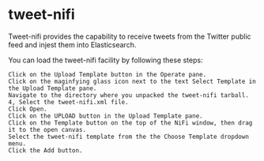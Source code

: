 # tweet-nifi

Tweet-nifi provides the capability to receive tweets from the Twitter public feed and injest them into Elasticsearch.

You can load the tweet-nifi facility by following these steps:

    Click on the Upload Template button in the Operate pane.
    Click on the maginfying glass icon next to the text Select Template in the Upload Template pane.
    Navigate to the directory where you unpacked the tweet-nifi tarball. 4, Select the tweet-nifi.xml file.
    Click Open.
    Click on the UPLOAD button in the Upload Template pane.
    Click on the Template button on the top of the NiFi window, then drag it to the open canvas.
    Select the tweet-nifi template from the the Choose Template dropdown menu.
    Click the Add button.
